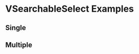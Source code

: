 # VSearchableSelect Examples

## Single

<code-tab>
<template #example>
<SingleExample />
</template>
<template #code>

```vue
<!--@include: ./components/searchable-select/SingleExample.vue -->
```

</template>
</code-tab>

## Multiple

<code-tab>
<template #example>
<MultipleExample />
</template>
<template #code>

```vue
<!--@include: ./components/searchable-select/MultipleExample.vue -->
```

</template>
</code-tab>

<script setup lang="ts">
import CodeTab from '../custom/CodeTab.vue';
import { defineClientComponent } from 'vitepress';

const SingleExample = defineClientComponent(() =>  import('./components/searchable-select/SingleExample.vue'));
const MultipleExample = defineClientComponent(() =>  import('./components/searchable-select/MultipleExample.vue'));
</script>
